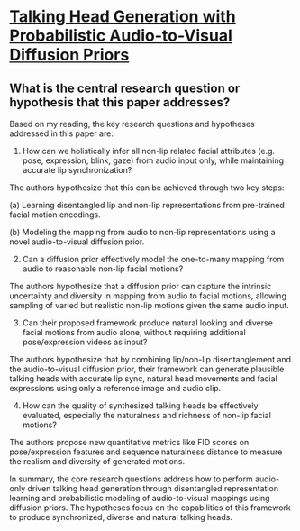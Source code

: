 # [Talking Head Generation with Probabilistic Audio-to-Visual Diffusion   Priors](https://arxiv.org/abs/2212.04248)

## What is the central research question or hypothesis that this paper addresses?

 Based on my reading, the key research questions and hypotheses addressed in this paper are:

1. How can we holistically infer all non-lip related facial attributes (e.g. pose, expression, blink, gaze) from audio input only, while maintaining accurate lip synchronization? 

The authors hypothesize that this can be achieved through two key steps:

(a) Learning disentangled lip and non-lip representations from pre-trained facial motion encodings. 

(b) Modeling the mapping from audio to non-lip representations using a novel audio-to-visual diffusion prior.

2. Can a diffusion prior effectively model the one-to-many mapping from audio to reasonable non-lip facial motions?

The authors hypothesize that a diffusion prior can capture the intrinsic uncertainty and diversity in mapping from audio to facial motions, allowing sampling of varied but realistic non-lip motions given the same audio input.

3. Can their proposed framework produce natural looking and diverse facial motions from audio alone, without requiring additional pose/expression videos as input?

The authors hypothesize that by combining lip/non-lip disentanglement and the audio-to-visual diffusion prior, their framework can generate plausible talking heads with accurate lip sync, natural head movements and facial expressions using only a reference image and audio clip.

4. How can the quality of synthesized talking heads be effectively evaluated, especially the naturalness and richness of non-lip facial motions? 

The authors propose new quantitative metrics like FID scores on pose/expression features and sequence naturalness distance to measure the realism and diversity of generated motions.

In summary, the core research questions address how to perform audio-only driven talking head generation through disentangled representation learning and probabilistic modeling of audio-to-visual mappings using diffusion priors. The hypotheses focus on the capabilities of this framework to produce synchronized, diverse and natural talking heads.
